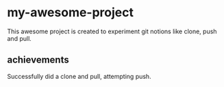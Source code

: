 # my-awesome-project
This awesome project is created to experiment git notions like clone, push and pull. 
## achievements
Successfully did a clone and pull, attempting push.

